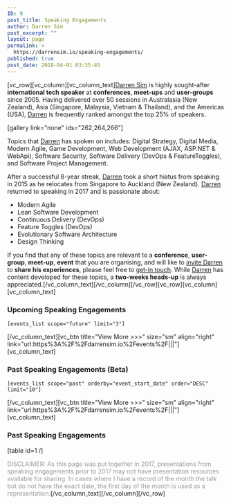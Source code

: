 ```yaml
---
ID: 9
post_title: Speaking Engagements
author: Darren Sim
post_excerpt: ""
layout: page
permalink: >
  https://darrensim.io/speaking-engagements/
published: true
post_date: 2018-04-01 03:35:45
---
```

[vc_row][vc_column][vc_column_text]<a href="https://darrensim.io/about/" target="_blank" rel="noopener">Darren Sim</a> is highly sought-after <strong>international tech speaker</strong> at <strong>conferences</strong>, <strong>meet-ups</strong> and <strong>user-groups</strong> since 2005. Having delivered over 50 sessions in Australasia (New Zealand), Asia (Singapore, Malaysia, Vietnam &amp; Thailand), and the Americas (USA), <a href="https://darrensim.io/about/" target="_blank" rel="noopener">Darren</a> is frequently ranked amongst the top 25% of speakers.

[gallery link="none" ids="262,264,266"]

Topics that <a href="https://darrensim.io/about/" target="_blank" rel="noopener">Darren</a> has spoken on includes: Digital Strategy, Digital Media, Modern Agile, Game Development, Web Development (AJAX, ASP.NET &amp; WebApi), Software Security, Software Delivery (DevOps &amp; FeatureToggles), and Software Project Management.

After a successful 8-year streak, <a href="https://darrensim.io/about/" target="_blank" rel="noopener">Darren</a> took a short hiatus from speaking in 2015 as he relocates from Singapore to Auckland (New Zealand). <a href="https://darrensim.io/about/" target="_blank" rel="noopener">Darren</a> returned to speaking in 2017 and is passionate about:
<ul>
 	<li>Modern Agile</li>
 	<li>Lean Software Development</li>
 	<li>Continuous Delivery (DevOps)</li>
 	<li>Feature Toggles (DevOps)</li>
 	<li>Evolutionary Software Architecture</li>
 	<li>Design Thinking</li>
</ul>
If you find that any of these topics are relevant to a <strong>conference</strong>, <strong>user-group</strong>, <strong>meet-up</strong>, <strong>event</strong> that you are organising, and will like to <a href="https://darrensim.io/contact/" target="_blank" rel="noopener">invite Darren</a> to <strong>share his experiences</strong>, please feel free to <a href="https://darrensim.io/contact/" target="_blank" rel="noopener">get-in touch</a>. While <a href="https://darrensim.io/about/" target="_blank" rel="noopener">Darren</a> has content developed for these topics, a <strong>two-weeks heads-up</strong> is always appreciated.[/vc_column_text][/vc_column][/vc_row][vc_row][vc_column][vc_column_text]
<h3>Upcoming Speaking Engagements</h3>
<code>[events_list scope="future" limit="3"]</code>

[/vc_column_text][vc_btn title="View More &gt;&gt;&gt;" size="sm" align="right" link="url:https%3A%2F%2Fdarrensim.io%2Fevents%2F|||"][vc_column_text]
<h3>Past Speaking Engagements (Beta)</h3>
<code>[events_list scope="past" orderby="event_start_date" order="DESC" limit="10"]</code>

[/vc_column_text][vc_btn title="View More &gt;&gt;&gt;" size="sm" align="right" link="url:https%3A%2F%2Fdarrensim.io%2Fevents%2F|||"][vc_column_text]
<h3>Past Speaking Engagements</h3>
[table id=1 /]

<span style="color: #999999;">DISCLAIMER: As this page was put together in 2017, presentations from speaking engagements prior to 2017 may not have presentation resources available for sharing. In cases where I have a record of the month the talk but do not have the exact date, the first day of the month is used as a representation.</span>[/vc_column_text][/vc_column][/vc_row]